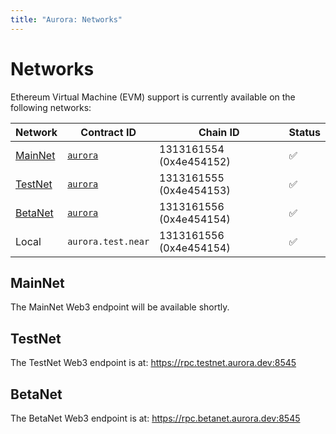 ```yaml
---
title: "Aurora: Networks"
---
```


# Networks

Ethereum Virtual Machine (EVM) support is currently available on the
following networks:

<div id="networks-table"></div>

Network | Contract ID                | Chain ID                | Status
------- | -------------------------- | ----------------------- | ------
[MainNet](#mainnet) | [`aurora`][aurora@MainNet] | 1313161554 (0x4e454152) | ✅
[TestNet](#testnet) | [`aurora`][aurora@TestNet] | 1313161555 (0x4e454153) | ✅
[BetaNet](#betanet) | [`aurora`][aurora@BetaNet] | 1313161556 (0x4e454154) | ✅
Local   | `aurora.test.near`         | 1313161556 (0x4e454154) | ✅

[aurora@MainNet]: https://explorer.near.org/accounts/aurora
[aurora@TestNet]: https://explorer.testnet.near.org/accounts/aurora
[aurora@BetaNet]: https://explorer.betanet.near.org/accounts/aurora

## MainNet

The MainNet Web3 endpoint will be available shortly.

## TestNet

The TestNet Web3 endpoint is at: https://rpc.testnet.aurora.dev:8545

## BetaNet

The BetaNet Web3 endpoint is at: https://rpc.betanet.aurora.dev:8545
